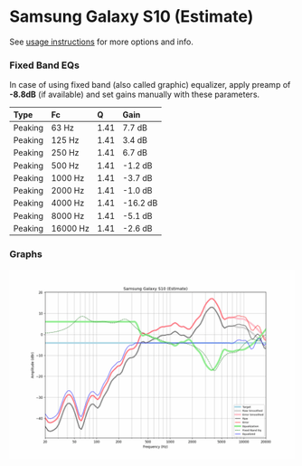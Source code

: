 # Samsung Galaxy S10 (Estimate)
See [usage instructions](https://github.com/jaakkopasanen/AutoEq#usage) for more options and info.

### Fixed Band EQs
In case of using fixed band (also called graphic) equalizer, apply preamp of **-8.8dB**
(if available) and set gains manually with these parameters.

| Type    | Fc       |    Q | Gain     |
|:--------|:---------|:-----|:---------|
| Peaking | 63 Hz    | 1.41 | 7.7 dB   |
| Peaking | 125 Hz   | 1.41 | 3.4 dB   |
| Peaking | 250 Hz   | 1.41 | 6.7 dB   |
| Peaking | 500 Hz   | 1.41 | -1.2 dB  |
| Peaking | 1000 Hz  | 1.41 | -3.7 dB  |
| Peaking | 2000 Hz  | 1.41 | -1.0 dB  |
| Peaking | 4000 Hz  | 1.41 | -16.2 dB |
| Peaking | 8000 Hz  | 1.41 | -5.1 dB  |
| Peaking | 16000 Hz | 1.41 | -2.6 dB  |

### Graphs
![](./Samsung%20Galaxy%20S10%20(Estimate).png)